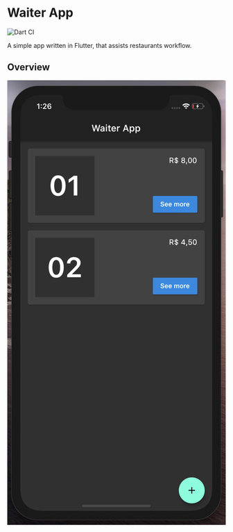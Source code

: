 # Waiter App

![Dart CI](https://github.com/srvaz/waiter_app/workflows/Dart%20CI/badge.svg)

A simple app written in Flutter, that assists restaurants workflow.

## Overview

![launch view](./app_screen_shot.png)
